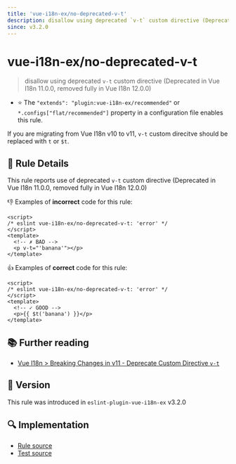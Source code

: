 ```yaml
---
title: 'vue-i18n-ex/no-deprecated-v-t'
description: disallow using deprecated `v-t` custom directive (Deprecated in Vue I18n 11.0.0, removed fully in Vue I18n 12.0.0)
since: v3.2.0
---
```


# vue-i18n-ex/no-deprecated-v-t

> disallow using deprecated `v-t` custom directive (Deprecated in Vue I18n 11.0.0, removed fully in Vue I18n 12.0.0)

- :star: The `"extends": "plugin:vue-i18n-ex/recommended"` or `*.configs["flat/recommended"]` property in a configuration file enables this rule.

If you are migrating from Vue I18n v10 to v11, `v-t` custom direcitve should be replaced with `t` or `$t`.

## :book: Rule Details

This rule reports use of deprecated `v-t` custom directive (Deprecated in Vue I18n 11.0.0, removed fully in Vue I18n 12.0.0)

:-1: Examples of **incorrect** code for this rule:

<eslint-code-block>

<!-- eslint-skip -->

```vue
<script>
/* eslint vue-i18n-ex/no-deprecated-v-t: 'error' */
</script>
<template>
  <!-- ✗ BAD -->
  <p v-t="'banana'"></p>
</template>
```

</eslint-code-block>

:+1: Examples of **correct** code for this rule:

<eslint-code-block>

<!-- eslint-skip -->

```vue
<script>
/* eslint vue-i18n-ex/no-deprecated-v-t: 'error' */
</script>
<template>
  <!-- ✓ GOOD -->
  <p>{{ $t('banana') }}</p>
</template>
```

</eslint-code-block>

## :books: Further reading

- [Vue I18n > Breaking Changes in v11 - Deprecate Custom Directive `v-t`](https://vue-i18n-ex.intlify.dev/guide/migration/breaking11.html#deprecate-custom-directive-v-t)

## :rocket: Version

This rule was introduced in `eslint-plugin-vue-i18n-ex` v3.2.0

## :mag: Implementation

- [Rule source](https://github.com/intlify/eslint-plugin-vue-i18n-ex/blob/master/lib/rules/no-deprecated-v-t.ts)
- [Test source](https://github.com/intlify/eslint-plugin-vue-i18n-ex/tree/master/tests/lib/rules/no-deprecated-v-t.ts)
